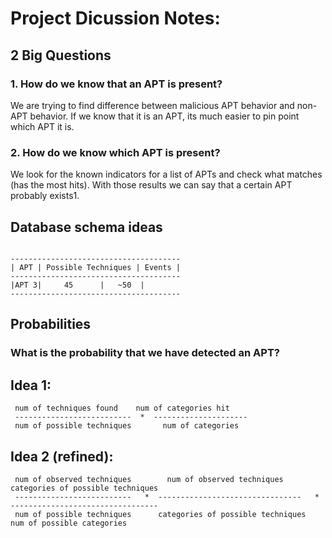 # Project Dicussion Notes:

## 2 Big Questions

 ### 1. How do we know that an APT is present?
  We are trying to find difference between malicious APT behavior and non-APT behavior. If we know that it is an APT, its much easier to pin point which APT it is.

 ### 2. How do we know which APT is present?
  We look for the known indicators for a list of APTs and check what matches (has the most hits). With those results we can say that a certain APT probably exists1.
##

## Database schema ideas

```

--------------------------------------
| APT | Possible Techniques | Events |
--------------------------------------
|APT 3| 	45	    |	~50  |
--------------------------------------

```

## Probabilities

### What is the probability that we have detected an APT?

## Idea 1:

```
 num of techniques found 	num of categories hit
 --------------------------  *	---------------------
 num of possible techniques 	  num of categories

```

## Idea 2 (refined):

```
 num of observed techniques 	   num of observed techniques	        categories of possible techniques 
 --------------------------   *  --------------------------------   *	---------------------------------
 num of possible techniques      categories of possible techniques   	  num of possible categories

```


